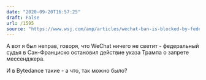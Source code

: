 ```yaml
---
date: "2020-09-20T16:57:25"
draft: False
url: /1595
source: "https://www.wsj.com/amp/articles/wechat-ban-is-blocked-by-federal-judge-in-ruling-against-trump-administration-11600609504"
---
```


А вот я был неправ, говоря, что WeChat ничего не светит - федеральный судья в Сан-Франциско остановил действие указа Трампа о запрете мессенджера. 

И в Bytedance такие - а что, так можно было?
